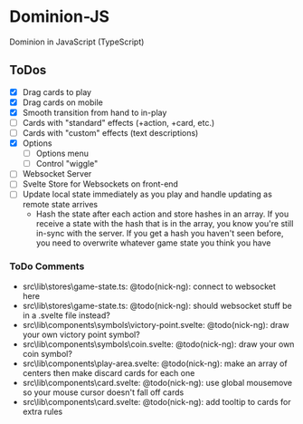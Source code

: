 # Dominion-JS
Dominion in JavaScript (TypeScript)

## ToDos

- [x] Drag cards to play
- [x] Drag cards on mobile
- [x] Smooth transition from hand to in-play
- [ ] Cards with "standard" effects (+action, +card, etc.)
- [ ] Cards with "custom" effects (text descriptions)
- [x] Options
   - [ ] Options menu
   - [ ] Control "wiggle"
- [ ] Websocket Server
- [ ] Svelte Store for Websockets on front-end
- [ ] Update local state immediately as you play and handle updating as remote state arrives
   - Hash the state after each action and store hashes in an array. If you receive a state with the hash that is in the array, you know you're still in-sync with the server. If you get a hash you haven't seen before, you need to overwrite whatever game state you think you have

### ToDo Comments

- src\lib\stores\game-state.ts: @todo(nick-ng): connect to websocket here
- src\lib\stores\game-state.ts: @todo(nick-ng): should websocket stuff be in a .svelte file instead?
- src\lib\components\symbols\victory-point.svelte: @todo(nick-ng): draw your own victory point symbol? 
- src\lib\components\symbols\coin.svelte: @todo(nick-ng): draw your own coin symbol? 
- src\lib\components\play-area.svelte: @todo(nick-ng): make an array of centers then make discard cards for each one
- src\lib\components\card.svelte: @todo(nick-ng): use global mousemove so your mouse cursor doesn't fall off cards
- src\lib\components\card.svelte: @todo(nick-ng): add tooltip to cards for extra rules
